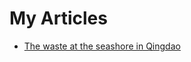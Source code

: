# My Articles

- [The waste at the seashore in Qingdao](./the-waste-at-the-seashore-in-Qingdao/the-waste-at-the-seashore-in-Qingdao.md)